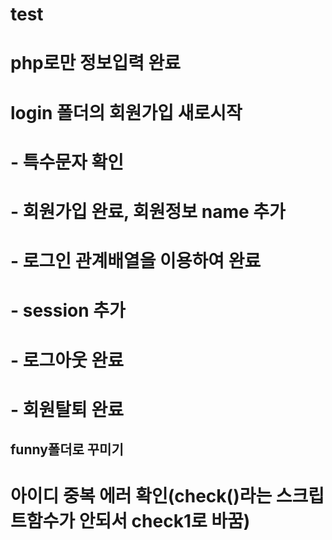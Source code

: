 # test
# php로만 정보입력 완료
# login 폴더의 회원가입 새로시작
# - 특수문자 확인
# - 회원가입 완료, 회원정보 name 추가
# - 로그인 관계배열을 이용하여 완료
# - session 추가
# - 로그아웃 완료
# - 회원탈퇴 완료
## funny폴더로 꾸미기
# 아이디 중복 에러 확인(check()라는 스크립트함수가 안되서 check1로 바꿈)
